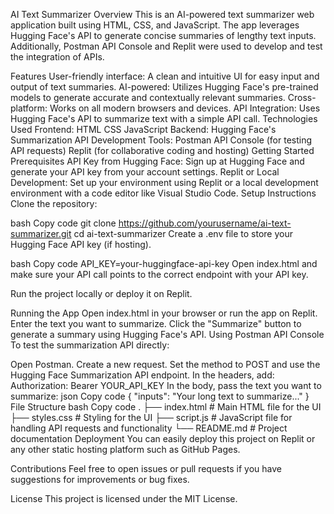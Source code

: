 AI Text Summarizer
Overview
This is an AI-powered text summarizer web application built using HTML, CSS, and JavaScript. The app leverages Hugging Face's API to generate concise summaries of lengthy text inputs. Additionally, Postman API Console and Replit were used to develop and test the integration of APIs.

Features
User-friendly interface: A clean and intuitive UI for easy input and output of text summaries.
AI-powered: Utilizes Hugging Face's pre-trained models to generate accurate and contextually relevant summaries.
Cross-platform: Works on all modern browsers and devices.
API Integration: Uses Hugging Face's API to summarize text with a simple API call.
Technologies Used
Frontend:
HTML
CSS
JavaScript
Backend:
Hugging Face's Summarization API
Development Tools:
Postman API Console (for testing API requests)
Replit (for collaborative coding and hosting)
Getting Started
Prerequisites
API Key from Hugging Face:
Sign up at Hugging Face and generate your API key from your account settings.
Replit or Local Development:
Set up your environment using Replit or a local development environment with a code editor like Visual Studio Code.
Setup Instructions
Clone the repository:

bash
Copy code
git clone https://github.com/yourusername/ai-text-summarizer.git
cd ai-text-summarizer
Create a .env file to store your Hugging Face API key (if hosting).

bash
Copy code
API_KEY=your-huggingface-api-key
Open index.html and make sure your API call points to the correct endpoint with your API key.

Run the project locally or deploy it on Replit.

Running the App
Open index.html in your browser or run the app on Replit.
Enter the text you want to summarize.
Click the "Summarize" button to generate a summary using Hugging Face's API.
Using Postman API Console
To test the summarization API directly:

Open Postman.
Create a new request.
Set the method to POST and use the Hugging Face Summarization API endpoint.
In the headers, add:
Authorization: Bearer YOUR_API_KEY
In the body, pass the text you want to summarize:
json
Copy code
{
  "inputs": "Your long text to summarize..."
}
File Structure
bash
Copy code
.
├── index.html           # Main HTML file for the UI
├── styles.css           # Styling for the UI
├── script.js            # JavaScript file for handling API requests and functionality
└── README.md            # Project documentation
Deployment
You can easily deploy this project on Replit or any other static hosting platform such as GitHub Pages.

Contributions
Feel free to open issues or pull requests if you have suggestions for improvements or bug fixes.

License
This project is licensed under the MIT License.
